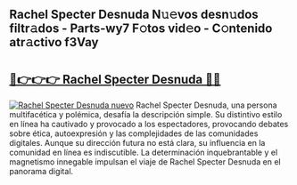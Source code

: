 ## Rachel Specter Desnuda N𝚞𝚎vos desn𝚞dos filtr𝚊dos - Parts-wy7 F𝚘tos vid𝚎o - C𝚘ntenido atr𝚊ctivo f3Vay

# <h2><a href="http://mbcs3f7.tromn.icu/?c=Rachel+Specter+Desnuda">🔗👉👉👉 Rachel Specter Desnuda 🔗🔗</a></h2>

[![Rachel Specter Desnuda nuevo](https://i.imgur.com/pEAQMta.gif)](http://mbcs3f7.tromn.icu/?c=Rachel+Specter+Desnuda)
Rachel Specter Desnuda, una persona multifacética y polémica, desafía la descripción simple. Su distintivo estilo en línea ha cautivado y provocado a los espectadores, provocando debates sobre ética, autoexpresión y las complejidades de las comunidades digitales. Aunque su dirección futura no está clara, su influencia en la comunidad en línea es indiscutible. La determinación inquebrantable y el magnetismo innegable impulsan el viaje de Rachel Specter Desnuda en el panorama digital.
